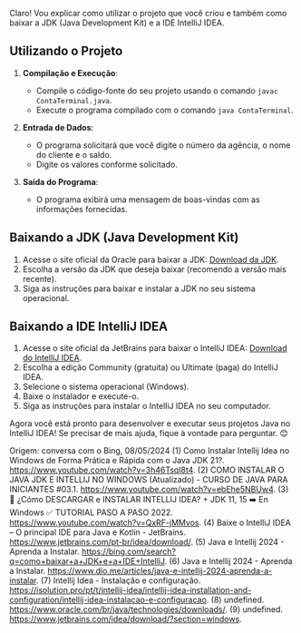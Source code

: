 Claro! Vou explicar como utilizar o projeto que você criou e também como baixar a JDK (Java Development Kit) e a IDE IntelliJ IDEA.

## Utilizando o Projeto

1. **Compilação e Execução**:
    - Compile o código-fonte do seu projeto usando o comando `javac ContaTerminal.java`.
    - Execute o programa compilado com o comando `java ContaTerminal`.

2. **Entrada de Dados**:
    - O programa solicitará que você digite o número da agência, o nome do cliente e o saldo.
    - Digite os valores conforme solicitado.

3. **Saída do Programa**:
    - O programa exibirá uma mensagem de boas-vindas com as informações fornecidas.

## Baixando a JDK (Java Development Kit)

1. Acesse o site oficial da Oracle para baixar a JDK: [Download da JDK](https://www.oracle.com/br/java/technologies/downloads/).
2. Escolha a versão da JDK que deseja baixar (recomendo a versão mais recente).
3. Siga as instruções para baixar e instalar a JDK no seu sistema operacional.

## Baixando a IDE IntelliJ IDEA

1. Acesse o site oficial da JetBrains para baixar o IntelliJ IDEA: [Download do IntelliJ IDEA](https://www.jetbrains.com/idea/download/?section=windows).
2. Escolha a edição Community (gratuita) ou Ultimate (paga) do IntelliJ IDEA.
3. Selecione o sistema operacional (Windows).
4. Baixe o instalador e execute-o.
5. Siga as instruções para instalar o IntelliJ IDEA no seu computador.

Agora você está pronto para desenvolver e executar seus projetos Java no IntelliJ IDEA! Se precisar de mais ajuda, fique à vontade para perguntar. 😊

Origem: conversa com o Bing, 08/05/2024
(1) Como Instalar Intellij Idea no Windows de Forma Prática e Rápida com o Java JDK 21?. https://www.youtube.com/watch?v=3h46Tsql8t4.
(2) COMO INSTALAR O JAVA JDK E INTELLIJ NO WINDOWS (Atualizado) - CURSO DE JAVA PARA INICIANTES #03.1. https://www.youtube.com/watch?v=ebEhe5NBUw4.
(3) 🔴 ¿Cómo DESCARGAR e INSTALAR INTELLIJ IDEA? + JDK 11, 15 ➡️ En Windows ✅ TUTORIAL PASO A PASO 2022. https://www.youtube.com/watch?v=QxRF-jMMvos.
(4) Baixe o IntelliJ IDEA – O principal IDE para Java e Kotlin - JetBrains. https://www.jetbrains.com/pt-br/idea/download/.
(5) Java e Intellij 2024 - Aprenda a Instalar. https://bing.com/search?q=como+baixar+a+JDK+e+a+IDE+IntelliJ.
(6) Java e Intellij 2024 - Aprenda a Instalar. https://www.dio.me/articles/java-e-intellij-2024-aprenda-a-instalar.
(7) Intellij Idea - Instalação e configuração. https://isolution.pro/pt/t/intellij-idea/intellij-idea-installation-and-configuration/intellij-idea-instalacao-e-configuracao.
(8) undefined. https://www.oracle.com/br/java/technologies/downloads/.
(9) undefined. https://www.jetbrains.com/idea/download/?section=windows.